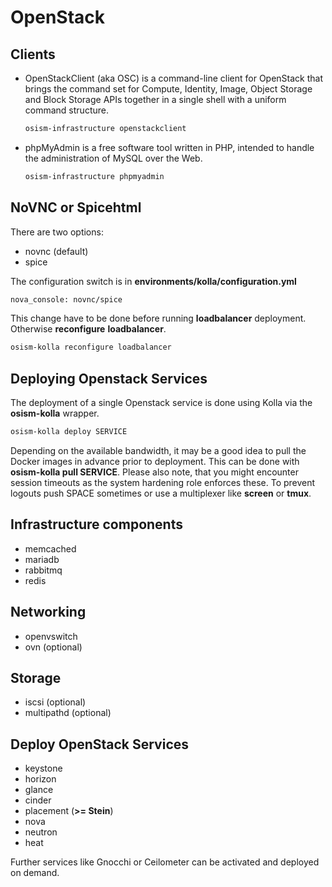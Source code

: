 # OpenStack

## Clients

* OpenStackClient (aka OSC) is a command-line client for OpenStack that brings the command set for Compute, Identity, Image,
  Object Storage and Block Storage APIs together in a single shell with a uniform command structure.

  ```sh
  osism-infrastructure openstackclient
  ```

* phpMyAdmin is a free software tool written in PHP, intended to handle the administration of MySQL over the Web.

  ```sh
  osism-infrastructure phpmyadmin
  ```

## NoVNC or Spicehtml

There are two options:

* novnc (default)
* spice

The configuration switch is in **environments/kolla/configuration.yml**

```sh
nova_console: novnc/spice
```

This change have to be done before running **loadbalancer** deployment. Otherwise **reconfigure** **loadbalancer**.

```sh
osism-kolla reconfigure loadbalancer
```

## Deploying Openstack Services

The deployment of a single Openstack service is done using Kolla via the **osism-kolla** wrapper.

```sh
osism-kolla deploy SERVICE
```

Depending on the available bandwidth, it may be a good idea to pull the Docker images in advance prior to deployment. This can
be done with **osism-kolla pull SERVICE**. Please also note, that you might encounter session timeouts as the system hardening
role enforces these. To prevent logouts push SPACE sometimes or use a multiplexer like **screen** or **tmux**.

## Infrastructure components

* memcached
* mariadb
* rabbitmq
* redis

## Networking

* openvswitch
* ovn (optional)

## Storage

* iscsi (optional)
* multipathd (optional)

## Deploy OpenStack Services

* keystone
* horizon
* glance
* cinder
* placement (**>= Stein**)
* nova
* neutron
* heat

Further services like Gnocchi or Ceilometer can be activated and deployed on demand.
